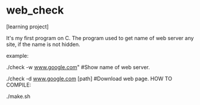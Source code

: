 # web_check
[learning project]

It's my first program on C.
The program used to get name of web server any site, if the name is not hidden.

example:

./check -w www.google.com"          #Show name of web server.

./check -d www.google.com [path]    #Download web page.
HOW TO COMPILE:

./make.sh
